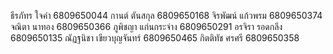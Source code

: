 ธีรภัทร ใจคำ 6809650044
กานต์ ตันสกุล 6809650168
จิรพัฒน์ แก้วพรม 6809650374
จณิตา นาทอง 6809650366
ภูพิชญา แก่นกระจ่าง 6809650291
อรจิรา รอดกลึง 6809650135
ณัฏฐนิชา เขียวบุญจันทร์ 6809650465
กิตติทัช ศรศรี 6809650358